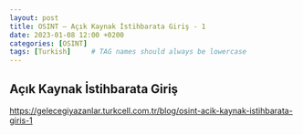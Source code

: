 ```yaml
---
layout: post
title: OSINT – Açık Kaynak İstihbarata Giriş - 1
date: 2023-01-08 12:00 +0200
categories: [OSINT]
tags: [Turkish]     # TAG names should always be lowercase
---
```


## Açık Kaynak İstihbarata Giriş

https://gelecegiyazanlar.turkcell.com.tr/blog/osint-acik-kaynak-istihbarata-giris-1